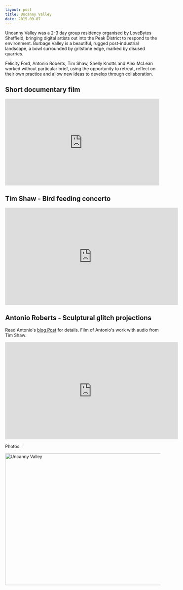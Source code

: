 ```yaml
---
layout: post
title: Uncanny Valley
date: 2015-09-07
---
```


Uncanny Valley was a 2-3 day group residency organised by LoveBytes
Sheffield, bringing digital artists out into the Peak District to
respond to the environment. Burbage Valley is a beautiful, rugged
post-industrial landscape, a bowl surrounded by gritstone edge, marked
by disused quarries.

Felicity Ford, Antonio Roberts, Tim Shaw, Shelly Knotts and Alex
McLean worked without particular brief, using the opportunity to
retreat, reflect on their own practice and allow new ideas to develop
through collaboration.

## Short documentary film

<iframe src="https://player.vimeo.com/video/158443487" width="500" height="281" frameborder="0" webkitallowfullscreen mozallowfullscreen allowfullscreen></iframe>

## Tim Shaw - Bird feeding concerto

<iframe width="560" height="315" src="https://www.youtube.com/embed/8pVPD9qUb3U" frameborder="0" allowfullscreen></iframe>

## Antonio Roberts - Sculptural glitch projections

Read Antonio's
[blog Post](http://www.hellocatfood.com/uncanny-valley/) for
details. Film of Antonio's work with audio from Tim Shaw:

<iframe width="560" height="315" src="https://www.youtube.com/embed/iOKSvYUzmU8" frameborder="0" allowfullscreen></iframe>

Photos:

<a data-flickr-embed="true"  href="https://www.flickr.com/photos/hellocatfood/albums/72157658029656189" title="Uncanny Valley"><img src="https://farm6.staticflickr.com/5684/21118435799_dd568063b0_z.jpg" width="640" height="427" alt="Uncanny Valley"></a><script async src="//embedr.flickr.com/assets/client-code.js" charset="utf-8"></script>


